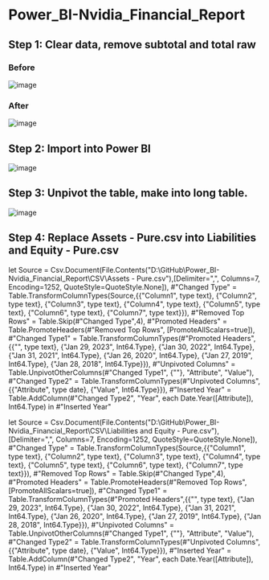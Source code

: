 # Power_BI-Nvidia_Financial_Report
 
## Step 1: Clear data, remove subtotal and total raw
### Before
![image](https://github.com/e19931107/Power_BI-Nvidia_Financial_Report/assets/50692450/934d1aab-35dc-4a79-9087-9bc4973ea390)
### After
![image](https://github.com/e19931107/Power_BI-Nvidia_Financial_Report/assets/50692450/8bbd2c76-6678-48f1-b718-25e373995f44)

## Step 2: Import into Power BI
![image](https://github.com/e19931107/Power_BI-Nvidia_Financial_Report/assets/50692450/7c378a69-2756-4a0b-920a-8ba7d6c650eb)

## Step 3: Unpivot the table, make into long table.
![image](https://github.com/e19931107/Power_BI-Nvidia_Financial_Report/assets/50692450/10b17365-bb7d-487d-8eca-c7a58c39b7f9)

## Step 4: Replace Assets - Pure.csv into Liabilities and Equity - Pure.csv
let
    Source = Csv.Document(File.Contents("D:\GitHub\Power_BI-Nvidia_Financial_Report\CSV\Assets - Pure.csv"),[Delimiter=",", Columns=7, Encoding=1252, QuoteStyle=QuoteStyle.None]),
    #"Changed Type" = Table.TransformColumnTypes(Source,{{"Column1", type text}, {"Column2", type text}, {"Column3", type text}, {"Column4", type text}, {"Column5", type text}, {"Column6", type text}, {"Column7", type text}}),
    #"Removed Top Rows" = Table.Skip(#"Changed Type",4),
    #"Promoted Headers" = Table.PromoteHeaders(#"Removed Top Rows", [PromoteAllScalars=true]),
    #"Changed Type1" = Table.TransformColumnTypes(#"Promoted Headers",{{"", type text}, {"Jan 29, 2023", Int64.Type}, {"Jan 30, 2022", Int64.Type}, {"Jan 31, 2021", Int64.Type}, {"Jan 26, 2020", Int64.Type}, {"Jan 27, 2019", Int64.Type}, {"Jan 28, 2018", Int64.Type}}),
    #"Unpivoted Columns" = Table.UnpivotOtherColumns(#"Changed Type1", {""}, "Attribute", "Value"),
    #"Changed Type2" = Table.TransformColumnTypes(#"Unpivoted Columns",{{"Attribute", type date}, {"Value", Int64.Type}}),
    #"Inserted Year" = Table.AddColumn(#"Changed Type2", "Year", each Date.Year([Attribute]), Int64.Type)
in
    #"Inserted Year"


let
    Source = Csv.Document(File.Contents("D:\GitHub\Power_BI-Nvidia_Financial_Report\CSV\Liabilities and Equity - Pure.csv"),[Delimiter=",", Columns=7, Encoding=1252, QuoteStyle=QuoteStyle.None]),
    #"Changed Type" = Table.TransformColumnTypes(Source,{{"Column1", type text}, {"Column2", type text}, {"Column3", type text}, {"Column4", type text}, {"Column5", type text}, {"Column6", type text}, {"Column7", type text}}),
    #"Removed Top Rows" = Table.Skip(#"Changed Type",4),
    #"Promoted Headers" = Table.PromoteHeaders(#"Removed Top Rows", [PromoteAllScalars=true]),
    #"Changed Type1" = Table.TransformColumnTypes(#"Promoted Headers",{{"", type text}, {"Jan 29, 2023", Int64.Type}, {"Jan 30, 2022", Int64.Type}, {"Jan 31, 2021", Int64.Type}, {"Jan 26, 2020", Int64.Type}, {"Jan 27, 2019", Int64.Type}, {"Jan 28, 2018", Int64.Type}}),
    #"Unpivoted Columns" = Table.UnpivotOtherColumns(#"Changed Type1", {""}, "Attribute", "Value"),
    #"Changed Type2" = Table.TransformColumnTypes(#"Unpivoted Columns",{{"Attribute", type date}, {"Value", Int64.Type}}),
    #"Inserted Year" = Table.AddColumn(#"Changed Type2", "Year", each Date.Year([Attribute]), Int64.Type)
in
    #"Inserted Year"
